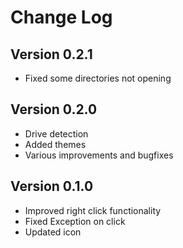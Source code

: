 # Change Log

## Version 0.2.1

- Fixed some directories not opening

## Version 0.2.0

- Drive detection
- Added themes
- Various improvements and bugfixes

## Version 0.1.0

- Improved right click functionality
- Fixed Exception on click
- Updated icon
